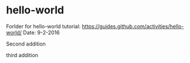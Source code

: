 # hello-world
Forlder for hello-world tutorial: https://guides.github.com/activities/hello-world/
Date: 9-2-2016

Second addition

third addition